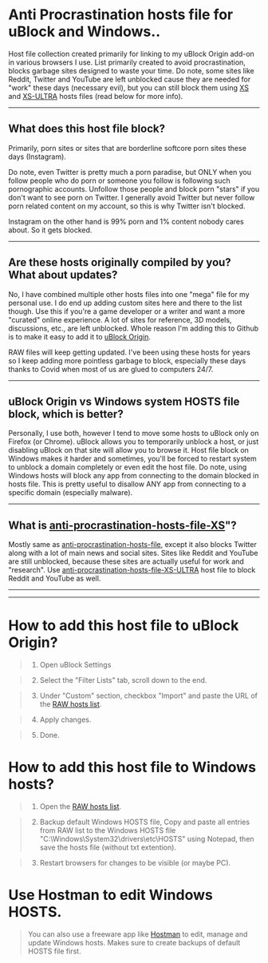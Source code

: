# Anti Procrastination hosts file for uBlock and Windows..
Host file collection created primarily for linking to my uBlock Origin add-on in various browsers I use. List primarily created to avoid procrastination, blocks garbage sites designed to waste your time. Do note, some sites like Reddit, Twitter and YouTube are left unblocked cause they are needed for "work" these days (necessary evil), but you can still block them using [XS](https://raw.githubusercontent.com/zero5zero6zero7/anti-procrastination-hosts-file/main/anti-procrastination-hosts-file-XS) and [XS-ULTRA](https://raw.githubusercontent.com/zero5zero6zero7/anti-procrastination-hosts-file/main/anti-procrastination-hosts-file-XS-ULTRA) hosts files (read below for more info).


---

## What does this host file block?
Primarily, porn sites or sites that are borderline softcore porn sites these days (Instagram). 

Do note, even Twitter is pretty much a porn paradise, but ONLY when you follow people who do porn or someone you follow is following such pornographic accounts. Unfollow those people and block porn "stars" if you don't want to see porn on Twitter. I generally avoid Twitter but never follow porn related content on my account, so this is why Twitter isn't blocked. 

Instagram on the other hand is 99% porn and 1% content nobody cares about. So it gets blocked.


---

## Are these hosts originally compiled by you? What about updates?
No, I have combined multiple other hosts files into one "mega" file for my personal use. I do end up adding custom sites here and there to the list though. Use this if you're a game developer or a writer and want a more "curated" online experience. A lot of sites for reference, 3D models, discussions, etc., are left unblocked. Whole reason I'm adding this to Github is to make it easy to add it to [uBlock Origin](https://github.com/gorhill/uBlock#ublock-origin).

RAW files will keep getting updated. I've been using these hosts for years so I keep adding more pointless garbage to block, especially these days thanks to Covid when most of us are glued to computers 24/7.


---

## uBlock Origin vs Windows system HOSTS file block, which is better?
Personally, I use both, however I tend to move some hosts to uBlock only on Firefox (or Chrome). uBlock allows you to temporarily unblock a host, or just disabling uBlock on that site will allow you to browse it. Host file block on Windows makes it harder and sometimes, you'll be forced to restart system to unblock a domain completely or even edit the host file. Do note, using Windows hosts will block any app from connecting to the domain blocked in hosts file. This is pretty useful to disallow ANY app from connecting to a specific domain (especially malware).


---

## What is [anti-procrastination-hosts-file-XS](https://raw.githubusercontent.com/zero5zero6zero7/anti-procrastination-hosts-file/main/anti-procrastination-hosts-file-XS)"?
Mostly same as [anti-procrastination-hosts-file](https://raw.githubusercontent.com/zero5zero6zero7/anti-procrastination-hosts-file/main/anti-procrastination-hosts-file), except it also blocks Twitter along with a lot of main news and social sites. Sites like Reddit and YouTube are still unblocked, because these sites are actually useful for work and "research". Use [anti-procrastination-hosts-file-XS-ULTRA](https://raw.githubusercontent.com/zero5zero6zero7/anti-procrastination-hosts-file/main/anti-procrastination-hosts-file-XS-ULTRA) host file to block Reddit and YouTube as well.


---
---



# How to add this host file to uBlock Origin?

>1. Open uBlock Settings

>2. Select the "Filter Lists" tab, scroll down to the end.

>3. Under "Custom" section, checkbox "Import" and paste the URL of the [RAW hosts list](https://raw.githubusercontent.com/zero5zero6zero7/anti-procrastination-hosts-file/main/anti-procrastination-hosts-file).

>4. Apply changes.

>5. Done.



# How to add this host file to Windows hosts?
>1. Open the [RAW hosts list](https://raw.githubusercontent.com/zero5zero6zero7/anti-procrastination-hosts-file/main/anti-procrastination-hosts-file).

>2. Backup default Windows HOSTS file, Copy and paste all entries from RAW list to the Windows HOSTS file "C:\Windows\System32\drivers\etc\HOSTS" using Notepad, then save the hosts file (without txt extention).
 
>3. Restart browsers for changes to be visible (or maybe PC).


# Use Hostman to edit Windows HOSTS.
>You can also use a freeware app like [Hostman](https://www.abelhadigital.com/hostsman/) to edit, manage and update Windows hosts. Makes sure to create backups of default HOSTS file first.

